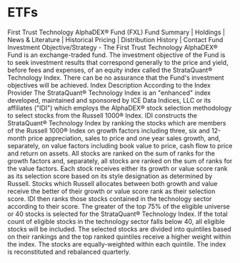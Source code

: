 # ETFs


First Trust Technology AlphaDEX® Fund (FXL)
Fund Summary	|	Holdings	|	News & Literature	|	Historical Pricing	|	Distribution History	|	Contact Fund
Investment Objective/Strategy - The First Trust Technology AlphaDEX® Fund is an exchange-traded fund. The investment objective of the Fund is to seek investment results that correspond generally to the price and yield, before fees and expenses, of an equity index called the StrataQuant® Technology Index.
There can be no assurance that the Fund's investment objectives will be achieved.
Index Description According to the Index Provider
The StrataQuant® Technology Index is an "enhanced" index developed, maintained and sponsored by ICE Data Indices, LLC or its affiliates ("IDI") which employs the AlphaDEX® stock selection methodology to select stocks from the Russell 1000® Index.
IDI constructs the StrataQuant® Technology Index by ranking the stocks which are members of the Russell 1000® Index on growth factors including three, six and 12-month price appreciation, sales to price and one year sales growth, and, separately, on value factors including book value to price, cash flow to price and return on assets. All stocks are ranked on the sum of ranks for the growth factors and, separately, all stocks are ranked on the sum of ranks for the value factors.
Each stock receives either its growth or value score rank as its selection score based on its style designation as determined by Russell. Stocks which Russell allocates between both growth and value receive the better of their growth or value score rank as their selection score.
IDI then ranks those stocks contained in the technology sector according to their score. The greater of the top 75% of the eligible universe or 40 stocks is selected for the StrataQuant® Technology Index.
If the total count of eligible stocks in the technology sector falls below 40, all eligible stocks will be included.
The selected stocks are divided into quintiles based on their rankings and the top ranked quintiles receive a higher weight within the index. The stocks are equally-weighted within each quintile.
The index is reconstituted and rebalanced quarterly.

